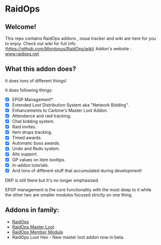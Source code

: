 # RaidOps
## Welcome!

This repo contains RaidOps addons , issue tracker and wiki are here for you to enjoy.
Check out wiki for full info.(https://github.com/Mordonus/RaidOps/wiki)
Addon's website : www.raidops.net

## What this addon does?

It does tons of different things!

It does following things:
- [x] EPGP Management*.
- [x]  Extended Loot Distribution System aka "Network Bidding".
- [x]  Enhancements to Carbine's Master Loot Addon.
- [x]  Attendance and raid tracking.
- [x]  Chat bidding system.
- [x]  Raid invites.
- [x]  Item drops tracking.
- [x]  Timed awards.
- [x]  Automatic boss awards.
- [x]  Undo and Redo system.
- [x]  Alts support.
- [x]  GP values on item tooltips.
- [x]  In-addon tutorials.
- [x]  And tons of different stuff that accumulated during development!

DKP is still there but it's no longer emphasized.

EPGP management is the core functionality with the most deep to it while the other two are smaller modules focused strictly on one thing.

## Addons in family:
* [RaidOps](http://www.curse.com/ws-addons/wildstar/224405-easy-dkp-epgp)
* [RaidOps Master Loot](http://www.curse.com/ws-addons/wildstar/227076-raidops-member-module)
* [RaidOps Member Module](http://www.curse.com/ws-addons/wildstar/226320-raidops-masterloot-improved-masterloot-addon)
* RaidOps Loot Hex - New master loot addon now in beta.

